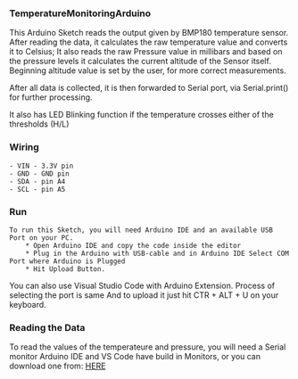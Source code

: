 ### TemperatureMonitoringArduino
This Arduino Sketch reads the output given by BMP180 temperature sensor.
After reading the data, it calculates the raw temperature value and converts it to Celsius;
It also reads the raw Pressure value in millibars and based on the pressure levels it calculates the 
current altitude of the Sensor itself. 
Beginning altitude value is set by the user, for more correct measurements. 
  
  After all data is collected, it is then forwarded to Serial port, via Serial.print() for further processing. 
  
  It also has LED Blinking function if the temperature crosses either of the thresholds (H/L)
  
### Wiring
    - VIN - 3.3V pin
    - GND - GND pin
    - SDA - pin A4
    - SCL - pin A5


### Run

	To run this Sketch, you will need Arduino IDE and an available USB Port on your PC.
    	* Open Arduino IDE and copy the code inside the editor
    	* Plug in the Arduino with USB-cable and in Arduino IDE Select COM Port where Arduino is Plugged
    	* Hit Upload Button.
   
   You can also use Visual Studio Code with Arduino Extension. Process of selecting the port is same
   And to upload it just hit CTR + ALT + U on your keyboard. 

### Reading the Data
To read the values of the temperateure and pressure, you will need a Serial monitor
Arduino IDE and VS Code have build in Monitors, or you can download one from:
[HERE](https://github.com/falcuun/SimpleArduinoMonitor)
